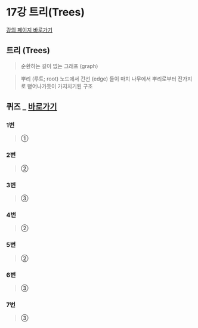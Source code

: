 # 17강 트리(Trees)

[강의 페이지 바로가기](https://school.programmers.co.kr/learn/courses/57/lessons/13861)

## 트리 (Trees)

> 순환하는 길이 없는 그래프 (graph)

> 뿌리 (루트; root) 노드에서 간선 (edge) 들이 마치 나무에서 뿌리로부터 잔가지로 뻗어나가듯이 가지치기된 구조

## 퀴즈 \_ [바로가기](https://school.programmers.co.kr/learn/courses/57/lessons/13792)

### 1번

> **①**

### 2번

> **②**

### 3번

> **③**

### 4번

> **②**

### 5번

> **②**

### 6번

> **③**

### 7번

> **③**
